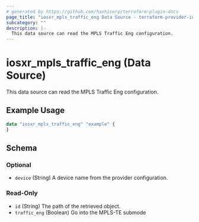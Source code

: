 ```yaml
---
# generated by https://github.com/hashicorp/terraform-plugin-docs
page_title: "iosxr_mpls_traffic_eng Data Source - terraform-provider-iosxr"
subcategory: ""
description: |-
  This data source can read the MPLS Traffic Eng configuration.
---
```


# iosxr_mpls_traffic_eng (Data Source)

This data source can read the MPLS Traffic Eng configuration.

## Example Usage

```terraform
data "iosxr_mpls_traffic_eng" "example" {
}
```

<!-- schema generated by tfplugindocs -->
## Schema

### Optional

- `device` (String) A device name from the provider configuration.

### Read-Only

- `id` (String) The path of the retrieved object.
- `traffic_eng` (Boolean) Go into the MPLS-TE submode
